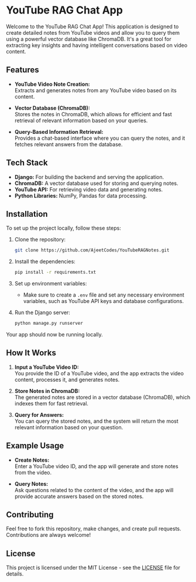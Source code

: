 # YouTube RAG Chat App

Welcome to the YouTube RAG Chat App! This application is designed to create detailed notes from YouTube videos and allow you to query them using a powerful vector database like ChromaDB. It's a great tool for extracting key insights and having intelligent conversations based on video content.

## Features

- **YouTube Video Note Creation:**  
  Extracts and generates notes from any YouTube video based on its content.
  
- **Vector Database (ChromaDB):**  
  Stores the notes in ChromaDB, which allows for efficient and fast retrieval of relevant information based on your queries.

- **Query-Based Information Retrieval:**  
  Provides a chat-based interface where you can query the notes, and it fetches relevant answers from the database.

## Tech Stack

- **Django:** For building the backend and serving the application.
- **ChromaDB:** A vector database used for storing and querying notes.
- **YouTube API:** For retrieving video data and generating notes.
- **Python Libraries:** NumPy, Pandas for data processing.

## Installation

To set up the project locally, follow these steps:

1. Clone the repository:
    ```bash
    git clone https://github.com/AjeetCodes/YouTubeRAGNotes.git
    ```

2. Install the dependencies:
    ```bash
    pip install -r requirements.txt
    ```

3. Set up environment variables:
    - Make sure to create a `.env` file and set any necessary environment variables, such as YouTube API keys and database configurations.

4. Run the Django server:
    ```bash
    python manage.py runserver
    ```

Your app should now be running locally.

## How It Works

1. **Input a YouTube Video ID:**  
   You provide the ID of a YouTube video, and the app extracts the video content, processes it, and generates notes.

2. **Store Notes in ChromaDB:**  
   The generated notes are stored in a vector database (ChromaDB), which indexes them for fast retrieval.

3. **Query for Answers:**  
   You can query the stored notes, and the system will return the most relevant information based on your question.

## Example Usage

- **Create Notes:**  
  Enter a YouTube video ID, and the app will generate and store notes from the video.

- **Query Notes:**  
  Ask questions related to the content of the video, and the app will provide accurate answers based on the stored notes.

## Contributing

Feel free to fork this repository, make changes, and create pull requests. Contributions are always welcome!

## License

This project is licensed under the MIT License - see the [LICENSE](LICENSE) file for details.
